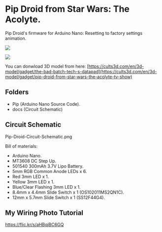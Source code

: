 # Pip Droid from Star Wars: The Acolyte.
Pip Droid's firmware for Arduino Nano: Resetting to factory settings animation.

![](https://github.com/therebelagent/Pip-Droid/blob/main/docs/animation/VID-20240815-WA0001.gif)

[![](https://live.staticflickr.com/65535/53893458260_434e0ee5e8_c.jpg)](https://cults3d.com/en/3d-model/gadget/pip-droid-from-star-wars-the-acolyte-tv-show)

You can donwload 3D model from here:
[https://cults3d.com/en/3d-model/gadget/the-bad-batch-tech-s-datapad](https://cults3d.com/en/3d-model/gadget/pip-droid-from-star-wars-the-acolyte-tv-show)

## Folders
- Pip (Arduino Nano Source Code).
- docs (Circuit Schematic)

## Circuit Schematic
Pip-Droid-Circuit-Schematic.png

Bill of materials:
- Arduino Nano.
- MT3608 DC Step Up.
- 501540 300mAh 3.7V Lipo Battery.
- 5mm RGB Common Anode LEDs x 6.
- Red 3mm LED x 1.
- Yellow 3mm LED x 1.
- Blue/Clear Flashing 3mm LED x 1.
- 8.4mm x 4.4mm Slide Switch x 1 (OS102011MS2QN1C).
- 12mm x 5.7mm Slide Switch x 1 (SS12F44G4).

## My Wiring Photo Tutorial
https://flic.kr/s/aHBqjBC6GQ
